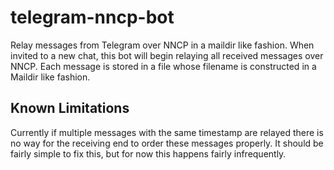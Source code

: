 telegram-nncp-bot
=================

Relay messages from Telegram over NNCP in a maildir like fashion. When invited to a new chat, this bot will begin relaying all received messages over NNCP. Each message is stored in a file whose filename is constructed in a Maildir like fashion.

## Known Limitations
Currently if multiple messages with the same timestamp are relayed there is no way for the receiving end to order these messages properly. It should be fairly simple to fix this, but for now this happens fairly infrequently.
